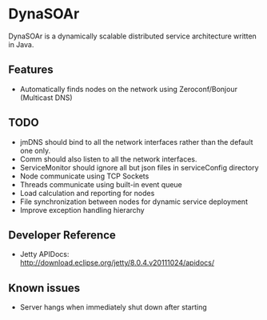 # DynaSOAr

DynaSOAr is a dynamically scalable distributed service architecture written in Java.

## Features
* Automatically finds nodes on the network using Zeroconf/Bonjour (Multicast DNS)

## TODO
* jmDNS should bind to all the network interfaces rather than the default one only.
* Comm should also listen to all the network interfaces.
* ServiceMonitor should ignore all but json files in serviceConfig directory
* Node communicate using TCP Sockets
* Threads communicate using built-in event queue
* Load calculation and reporting for nodes
* File synchronization between nodes for dynamic service deployment
* Improve exception handling hierarchy

## Developer Reference
* Jetty APIDocs:	http://download.eclipse.org/jetty/8.0.4.v20111024/apidocs/

## Known issues
* Server hangs when immediately shut down after starting